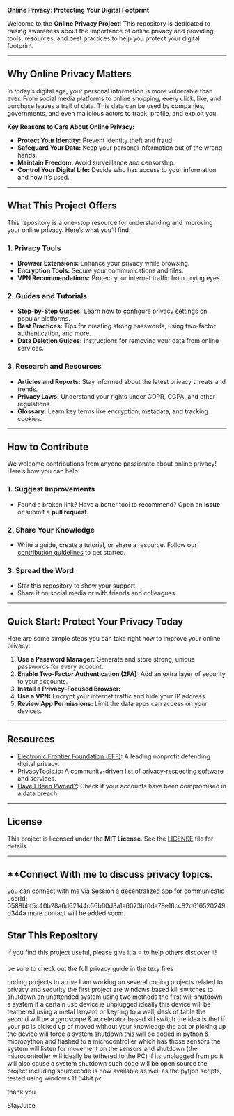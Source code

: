 **Online Privacy: Protecting Your Digital Footprint**

Welcome to the **Online Privacy Project**! This repository is dedicated to raising awareness about the importance of online privacy and providing tools, resources, and best practices to help you protect your digital footprint.

---

## **Why Online Privacy Matters**

In today’s digital age, your personal information is more vulnerable than ever. From social media platforms to online shopping, every click, like, and purchase leaves a trail of data. This data can be used by companies, governments, and even malicious actors to track, profile, and exploit you.

**Key Reasons to Care About Online Privacy:**
- **Protect Your Identity:** Prevent identity theft and fraud.
- **Safeguard Your Data:** Keep your personal information out of the wrong hands.
- **Maintain Freedom:** Avoid surveillance and censorship.
- **Control Your Digital Life:** Decide who has access to your information and how it’s used.

---

## **What This Project Offers**

This repository is a one-stop resource for understanding and improving your online privacy. Here’s what you’ll find:

### **1. Privacy Tools**
- **Browser Extensions:** Enhance your privacy while browsing.
- **Encryption Tools:** Secure your communications and files.
- **VPN Recommendations:** Protect your internet traffic from prying eyes.

### **2. Guides and Tutorials**
- **Step-by-Step Guides:** Learn how to configure privacy settings on popular platforms.
- **Best Practices:** Tips for creating strong passwords, using two-factor authentication, and more.
- **Data Deletion Guides:** Instructions for removing your data from online services.

### **3. Research and Resources**
- **Articles and Reports:** Stay informed about the latest privacy threats and trends.
- **Privacy Laws:** Understand your rights under GDPR, CCPA, and other regulations.
- **Glossary:** Learn key terms like encryption, metadata, and tracking cookies.

---

## **How to Contribute**

We welcome contributions from anyone passionate about online privacy! Here’s how you can help:

### **1. Suggest Improvements**
- Found a broken link? Have a better tool to recommend? Open an **issue** or submit a **pull request**.

### **2. Share Your Knowledge**
- Write a guide, create a tutorial, or share a resource. Follow our [contribution guidelines](CONTRIBUTING.md) to get started.

### **3. Spread the Word**
- Star this repository to show your support.
- Share it on social media or with friends and colleagues.

---

## **Quick Start: Protect Your Privacy Today**

Here are some simple steps you can take right now to improve your online privacy:

1. **Use a Password Manager:** Generate and store strong, unique passwords for every account.
2. **Enable Two-Factor Authentication (2FA):** Add an extra layer of security to your accounts.
3. **Install a Privacy-Focused Browser:**
4. **Use a VPN:** Encrypt your internet traffic and hide your IP address.
5. **Review App Permissions:** Limit the data apps can access on your devices.

---

## **Resources**

- [Electronic Frontier Foundation (EFF)](https://www.eff.org): A leading nonprofit defending digital privacy.
- [PrivacyTools.io](https://www.privacytools.io): A community-driven list of privacy-respecting software and services.
- [Have I Been Pwned?](https://haveibeenpwned.com): Check if your accounts have been compromised in a data breach.

---

## **License**

This project is licensed under the **MIT License**. See the [LICENSE](LICENSE) file for details.

---

## **Connect With me to discuss privacy topics.
you can connect with me via Session a decentralized app for communicatio
userId: 0588bbf5c40b28a6d62144c56b60d3a1a6023bf0da78e16cc82d616520249d344a
more contact will be added soom.


## **Star This Repository**

If you find this project useful, please give it a ⭐️ to help others discover it!

be sure to check out the full privacy guide in the texy files

coding projects to arrive
I am working on several coding projects related to privacy and security
the first project are windows based kill switches to shutdown an unattended system using two methods
the first will shutdown a system if a certain usb device is unplugged ideally this device will be teathered using a metal lanyard or keyring to a wall, desk of table
the second will be a gyroscope & accelerator based kill switch the idea is thet if your pc is picked up of moved without your knowledge the act or picking up the device will force a system shutdown 
this will be coded in python & micropython and flashed to a microcontroller which has those sensors
the system will listen for movement on the sensors and shutdown (the microcontroller will ideally be tethered to the PC) if its unplugged from pc it will also cause a system shutdown
such code will be open source
the project including sourcecode is now available as well as the pytjon scripts, tested using windows 11 64bit pc

thank you 

StayJuice
